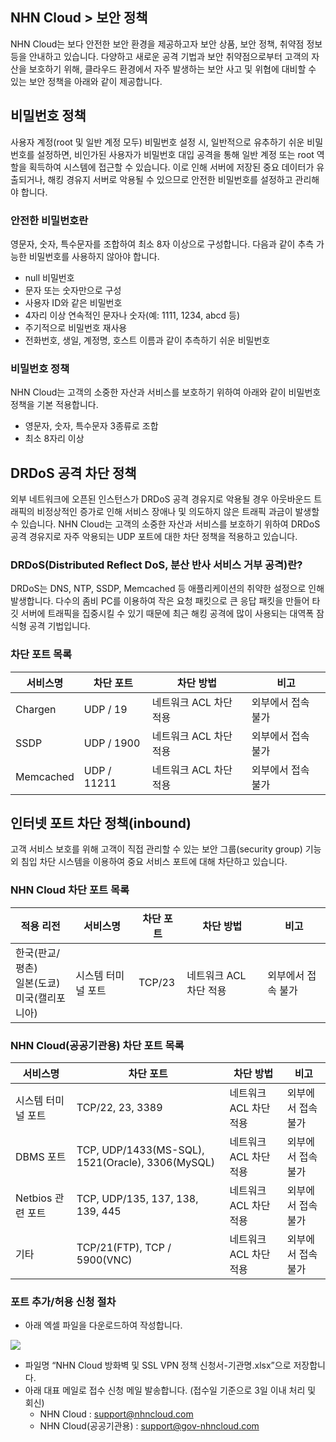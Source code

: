 ## NHN Cloud > 보안 정책

NHN Cloud는 보다 안전한 보안 환경을 제공하고자 보안 상품, 보안 정책, 취약점 정보 등을 안내하고 있습니다.
다양하고 새로운 공격 기법과 보안 취약점으로부터 고객의 자산을 보호하기 위해, 클라우드 환경에서 자주 발생하는 보안 사고 및 위협에 대비할 수 있는 보안 정책을 아래와 같이 제공합니다.

## 비밀번호 정책
사용자 계정(root 및 일반 계정 모두) 비밀번호 설정 시, 일반적으로 유추하기 쉬운 비밀번호를 설정하면, 비인가된 사용자가 비밀번호 대입 공격을 통해 일반 계정 또는 root 역할을 획득하여 시스템에 접근할 수 있습니다. 이로 인해 서버에 저장된 중요 데이터가 유출되거나, 해킹 경유지 서버로 악용될 수 있으므로 안전한 비밀번호를 설정하고 관리해야 합니다.

### 안전한 비밀번호란
영문자, 숫자, 특수문자를 조합하여 최소 8자 이상으로 구성합니다. 다음과 같이 추측 가능한 비밀번호를 사용하지 않아야 합니다.

- null 비밀번호
- 문자 또는 숫자만으로 구성
- 사용자 ID와 같은 비밀번호
- 4자리 이상 연속적인 문자나 숫자(예: 1111, 1234, abcd 등)
- 주기적으로 비밀번호 재사용
- 전화번호, 생일, 계정명, 호스트 이름과 같이 추측하기 쉬운 비밀번호

### 비밀번호 정책
NHN Cloud는 고객의 소중한 자산과 서비스를 보호하기 위하여 아래와 같이 비밀번호 정책을 기본 적용합니다.

- 영문자, 숫자, 특수문자 3종류로 조합
- 최소 8자리 이상

## DRDoS 공격 차단 정책
외부 네트워크에 오픈된 인스턴스가 DRDoS 공격 경유지로 악용될 경우 아웃바운드 트래픽의 비정상적인 증가로 인해 서비스 장애나 및 의도하지 않은 트래픽 과금이 발생할 수 있습니다.
NHN Cloud는 고객의 소중한 자산과 서비스를 보호하기 위하여 DRDoS 공격 경유지로 자주 악용되는 UDP 포트에 대한 차단 정책을 적용하고 있습니다.

### DRDoS(Distributed Reflect DoS, 분산 반사 서비스 거부 공격)란?
DRDoS는 DNS, NTP, SSDP, Memcached 등 애플리케이션의 취약한 설정으로 인해 발생합니다. 다수의 좀비 PC를 이용하여 작은 요청 패킷으로 큰 응답 패킷을 만들어 타깃 서버에 트래픽을 집중시킬 수 있기 때문에 최근 해킹 공격에 많이 사용되는 대역폭 잠식형 공격 기법입니다.

### 차단 포트 목록
|서비스명 |   차단 포트  | 차단 방법|비고|
| ---- | ---- | ---- | ---- |
|Chargen | UDP / 19    | 네트워크 ACL 차단 적용 |   외부에서 접속 불가|
|SSDP    | UDP / 1900  | 네트워크 ACL 차단 적용 | 외부에서 접속 불가|
|Memcached   | UDP / 11211 | 네트워크 ACL 차단 적용 | 외부에서 접속 불가|

## 인터넷 포트 차단 정책(inbound)
고객 서비스 보호를 위해 고객이 직접 관리할 수 있는 보안 그룹(security group) 기능 외 침입 차단 시스템을 이용하여 중요 서비스 포트에 대해 차단하고 있습니다.

### NHN Cloud 차단 포트 목록
|적용 리전 | 서비스명 | 차단 포트 | 차단 방법 | 비고 |
| ---- | ---- | ---- | ---- | ---- |
| 한국(판교/평촌) <br> 일본(도쿄) <br> 미국(캘리포니아) | 시스템 터미널 포트 | TCP/23 | 네트워크 ACL 차단 적용 | 외부에서 접속 불가 |

### NHN Cloud(공공기관용) 차단 포트 목록
|서비스명 |   차단 포트  | 차단 방법 |비고|
| ---- | ---- | ---- | ---- |
| 시스템 터미널 포트 | TCP/22, 23, 3389 | 네트워크 ACL 차단 적용 | 외부에서 접속 불가|
| DBMS 포트 | TCP, UDP/1433(MS-SQL), 1521(Oracle), 3306(MySQL)  | 네트워크 ACL 차단 적용 | 외부에서 접속 불가|
| Netbios 관련 포트 | TCP, UDP/135, 137, 138, 139, 445 | 네트워크 ACL 차단 적용 | 외부에서 접속 불가 |
| 기타 | TCP/21(FTP), TCP / 5900(VNC) | 네트워크 ACL 차단 적용 | 외부에서 접속 불가 |

### 포트 추가/허용 신청 절차
- 아래 엑셀 파일을 다운로드하여 작성합니다.

[![](https://static.toastoven.net/prod_gov_security/fileicon_download_excel.png)](https://static.toastoven.net/prod_gov_security/NHN%20Cloud%20%EB%B0%A9%ED%99%94%EB%B2%BD%20%EB%B0%8F%20SSL%20VPN%20%EC%A0%95%EC%B1%85%20%EC%8B%A0%EC%B2%AD%EC%84%9C.xlsx)

- 파일명 “NHN Cloud 방화벽 및 SSL VPN 정책 신청서-기관명.xlsx”으로 저장합니다.
- 아래 대표 메일로 접수 신청 메일 발송합니다. (접수일 기준으로 3일 이내 처리 및 회신)
    - NHN Cloud : support@nhncloud.com
    - NHN Cloud(공공기관용) : support@gov-nhncloud.com